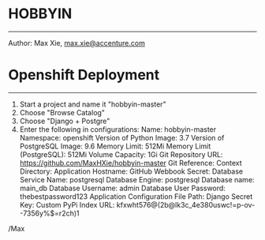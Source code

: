 # HOBBYIN
---------------
Author: Max Xie, max.xie@accenture.com

# Openshift Deployment
---------------
1. Start a project and name it "hobbyin-master"
2. Choose "Browse Catalog"
3. Choose "Django + Postgre"
4. Enter the following in configurations:
Name:                                       hobbyin-master
Namespace:                                  openshift
Version of Python Image:                    3.7
Version of PostgreSQL Image:                9.6
Memory Limit:                               512Mi
Memory Limit (PostgreSQL):                  512Mi
Volume Capacity:                            1Gi
Git Repository URL:                         https://github.com/MaxHXie/hobbyin-master
Git Reference:
Context Directory:
Application Hostname:
GitHub Webbook Secret:
Database Service Name:                      postgresql
Database Engine:                            postgresql
Database name:                              main_db
Database Username: admin
Database User Password:                     thebestpassword123
Application Configuration File Path:
Django Secret Key:
Custom PyPi Index URL:                      kfxwht576@(2b@lk3c_4e380uswc!=p-ov--7356y%$=r2ch)1


/Max
